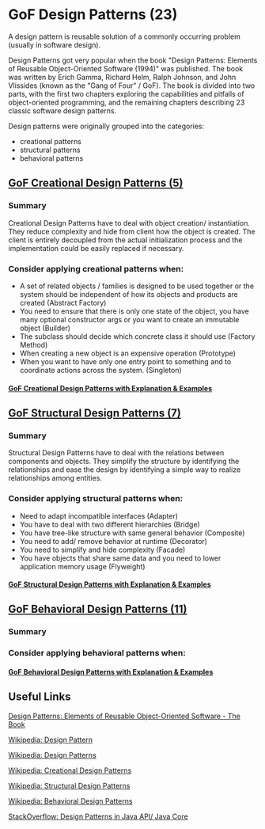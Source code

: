 # GoF Design Patterns (23)

A design pattern is reusable solution of a commonly occurring problem (usually in software design). 

Design Patterns got very popular when the book "Design Patterns: Elements of Reusable Object-Oriented Software (1994)" 
was published. The book was written by Erich Gamma, Richard Helm, Ralph Johnson, and John Vlissides (known as the "Gang of Four" / GoF).
The book is divided into two parts, with the first two chapters exploring the capabilities and pitfalls of 
object-oriented programming, and the remaining chapters describing 23 classic software design patterns.

Design patterns were originally grouped into the categories: 
- creational patterns 
- structural patterns  
- behavioral patterns

## [GoF Creational Design Patterns (5)](https://github.com/Iretha/ebook-design-patterns/blob/master/src/com/smdev/gof/creational)

### Summary
Creational Design Patterns have to deal with object creation/ instantiation. They reduce complexity and hide 
from client how the object is created. The client is entirely decoupled from the actual initialization process
and the implementation could be easily replaced if necessary.

### Consider applying creational patterns when:
- A set of related objects / families is designed to be used together 
or the system should be independent of how its objects and products are created (Abstract Factory)
- You need to ensure that there is only one state of the object, you have many optional constructor args 
or you want to create an immutable object (Builder)
- The subclass should decide which concrete class it should use (Factory Method)
- When creating a new object is an expensive operation (Prototype)
- When you want to have only one entry point to something and to coordinate actions across the system. (Singleton)

#### [GoF Creational Design Patterns with Explanation & Examples](https://github.com/Iretha/ebook-design-patterns/blob/master/src/com/smdev/gof/creational)


## [GoF Structural Design Patterns (7)](https://github.com/Iretha/ebook-design-patterns/blob/master/src/com/smdev/gof/structural)

### Summary
Structural Design Patterns have to deal with the relations between components and objects. 
They simplify the structure by identifying the relationships and ease the design by identifying a simple way to realize relationships among entities.

### Consider applying structural patterns when:
- Need to adapt incompatible interfaces (Adapter)
- You have to deal with two different hierarchies (Bridge)
- You have tree-like structure with same general behavior (Composite)
- You need to add/ remove behavior at runtime (Decorator)
- You need to simplify and hide complexity (Facade)
- You have objects that share same data and you need to lower application memory usage (Flyweight)

#### [GoF Structural Design Patterns with Explanation & Examples](https://github.com/Iretha/ebook-design-patterns/blob/master/src/com/smdev/gof/structural)


## [GoF Behavioral Design Patterns (11)](https://github.com/Iretha/ebook-design-patterns/blob/master/src/com/smdev/gof/behavioral)

### Summary

### Consider applying behavioral patterns when:

#### [GoF Behavioral Design Patterns with Explanation & Examples](https://github.com/Iretha/ebook-design-patterns/blob/master/src/com/smdev/gof/behavioral)


## Useful Links
[Design Patterns: Elements of Reusable Object-Oriented Software - The Book](https://www.amazon.com/Design-Patterns-Elements-Reusable-Object-Oriented/dp/0201633612/ref=sr_1_1?keywords=Design+Patterns%3A+Elements+of+Reusable+Object-Oriented+Software&qid=1561537399&s=books&sr=1-1)

[Wikipedia: Design Pattern](https://en.wikipedia.org/wiki/Software_design_pattern)

[Wikipedia: Design Patterns](https://en.wikipedia.org/wiki/Design_Patterns)

[Wikipedia: Creational Design Patterns](https://en.wikipedia.org/wiki/Creational_pattern)

[Wikipedia: Structural Design Patterns](https://en.wikipedia.org/wiki/Structural_pattern)

[Wikipedia: Behavioral Design Patterns](https://en.wikipedia.org/wiki/Behavioral_pattern)

[StackOverflow: Design Patterns in Java API/ Java Core](https://stackoverflow.com/questions/1673841/examples-of-gof-design-patterns-in-javas-core-libraries)